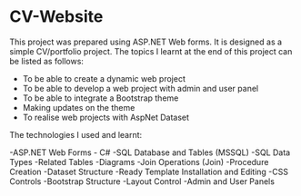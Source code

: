 # CV-Website

This project was prepared using ASP.NET Web forms. It is designed as a simple CV/portfolio project. The topics I learnt at the end of this project can be listed as follows:

- To be able to create a dynamic web project
- To be able to develop a web project with admin and user panel
- To be able to integrate a Bootstrap theme
- Making updates on the theme
- To realise web projects with AspNet Dataset

The technologies I used and learnt:

-ASP.NET Web Forms - C#
-SQL Database and Tables (MSSQL)
-SQL Data Types
-Related Tables
-Diagrams
-Join Operations (Join)
-Procedure Creation
-Dataset Structure
-Ready Template Installation and Editing
-CSS Controls
-Bootstrap Structure
-Layout Control
-Admin and User Panels
